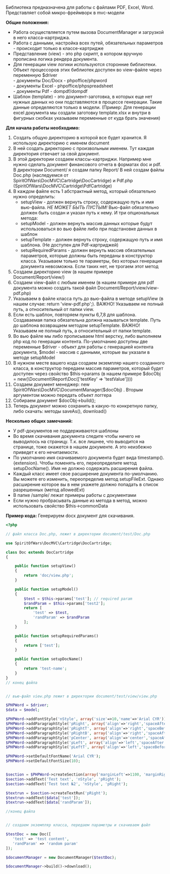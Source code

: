 Библиотека предназначена для работы с файлами PDF, Excel, Word.
Представляет собой микро-фреймворк в mvc-модели

**Общие положения:**
- Работа осуществляется путем вызова DocumentManager и загрузкой в него класса-картриджа.
- Работа с данными, настройка всех путей, обязательных параметров - происходит только в классе-картридже
- Представление (view) - это php скрипт, в котором вручную прописана логика рендера документа.
- Для генерации view логики используются сторонние библиотеки. Объект процессоров этих библиотек доступен во 
 view-файле через переменную $driver  
       - документы Doc/Docx - phpoffice/phpword  
       - документы Excel - phpoffice/phpspreadsheet  
       - документы Pdf - dompdf/dompdf
- Шаблон (template) - это документ-заготовка, в которых еще нет нужных данных но они подставляются в процессе генерации. Такие 
данные определяются только в модели. (Пример: Для генерации excel документа мы создали заготовку template.xlsx и внутри 
в фигурных скобках указываем переменные от куда брать значения)


**Для начала работы необходимо:**
1) Создать общую директорию в которой все будет хранится. Я использую директорию с именем document
2) В ней создать директорию с произвольным именем. Тут каждая директория отвечает за свой документ.
3) В этой директории создаем классы-картриджи. 
Например мне нужно сделать документ финансового отчета в форматах doc и pdf.
В директории Document/ я создам папку Report/
В ней создам файлы Doc.php (наследуемся от SpiritOfWars\DocMVC\Cartridge\DocCartridge) и Pdf.php (SpiritOfWars\DocMVC\Cartridge\PdfCartridge)
4) В каждом файле есть 1 абстрактный метод, который обязательно нужно определить:
    - setupView - должен вернуть строку, содержащую путь и имя вью-файла. _НЕ МОЖЕТ БЫТЬ ПУСТЫМ!_ Вью-файл обязательно 
должен быть создан и указан путь к нему.
   И три опциональных метода:
    - setupModel - должен вернуть массив данных которые будут использоваться во вью файле либо при подстановке данных в шаблон
    - setupTemplate - должен вернуть строку, содержащую путь и имя шаблона. (Не доступен для Pdf-картриджей)
    - setupRequiredParams - должен вернуть массив обязательных параметров, которые должны быть переданы в конструктор класса.
     Указываем только те параметры, без которых генерация документа невозможна. Если таких нет, не трогаем этот метод
5) Создаем директорию view (в нашем примере Document/Report/view/)
6) Создаем view-файл с любым именем (в нашем примере для pdf документа можно создать такой файл Document/Report/view/view-pdf.php)
7) Указываем в файле класса путь до вью-файла в методе setupView (в нашем случае: return 'view-pdf.php';).
ВАЖНО! Указываем не полный путь, а относительный от папки view.
8) Если есть шаблон, повторяем пункты 6,7,8 для шаблона. Создаваемая папка обязательна должна называться template. 
Путь до шаблона возвращаем методом setupTemplate. ВАЖНО! Указываем не полный путь, а относительный от папки template.
9) Во вью файле мы либо прописываем html верстку, либо выполняем php код по генерации контента. По-умолчанию доступны 
две переменные $driver - объект для работы с генерацией контента документа, $model - массив с данными, которые вы указали 
в методе setupModel
10) В нужном месте вашего кода создаем экземпляр нашего созданного класса, в конструктор передаем массив параметров,
который будет доступен через свойство $this->params (в нашем примере $docObj = new(\Document\Report\Doc(['testKey' => 'testValue'])))
11) Создаем документ менеджер: new SpiritOfWars\DocMVC\DocumentManager($docObj) . Вторым аргументом можно передать объект логгера
12) Собираем документ $docObj->build();
13) Теперь документ можно сохранить в какую-то конкретную папку, либо скачать: методы saveAs(), download()


**Несколько общих замечаний:**

 - У pdf-документов не поддерживаются шаблоны
 - Во время скачивания документа следите чтобы ничего не выводилось на страницу. Т.к. все лишнее, что выводится 
 на странице, тоже окажется в нашем документе. А это неизбежно приведет к его нечитаемости.
 - По умолчанию имя скачиваемого документа будет вида timestamp().{extension}. Чтобы поменять его, 
 переопределите метод setupDocName(). Имя не должно содержать расширения файла.
 - Каждый класс имеет свое расширение документа по-умолчанию. Вы можете его изменить, переопределив метод setupFileExt.
 Однако расширение которое вы в нем укажете должно попадать в список разрешенных (метод allowedExt)
 - В папке /sample/ лежат примеры работы с документами
 - Если нужно пробрасывать данные из метода в метод, можно использовать свойство $this->commonData
 
 
 **Пример кода:**
 Генерируем docx документ для скачивания.
 
 ```php
 <?php
 
 // файл класса Doc.php, лежит в директории document/test/Doc.php
 
 use SpiritOfWars\DocMVC\Cartridge\DocCartridge;
 
 class Doc extends DocCartridge
 {
 
     public function setupView()
     {
         return 'doc/view.php';
     }
 
     public function setupModel()
     {
         $test = $this->params['test']; // required param
         $randParam = $this->params['test2'];
         return [
             'test' => $test,
             'randParam' => $randParam
         ];
     }
 
     public function setupRequiredParams()
     {
         return ['test'];
     }
 
     public function setupDocName()
     {
         return 'test-name';
     }
 }
 // конец файла
 
 
 // вью-файл view.php лежит в директории document/test/view/view.php
 
 $PHPWord = $driver;
 $data = $model;
 
 $PHPWord->addFontStyle('nStyle', array('size'=>10,'name'=>'Arial CYR'));
 $PHPWord->addParagraphStyle('pRight', array('align'=>'right','spaceAfter'=>0));
 $PHPWord->addParagraphStyle('pRightT', array('align'=>'right','spaceBefore'=>400,'spaceAfter'=>0));
 $PHPWord->addParagraphStyle('pRightB', array('align'=>'right','spaceAfter'=>400,'spaceAfter'=>0));
 $PHPWord->addParagraphStyle('pCenter', array('align'=>'center','spaceAfter'=>0));
 $PHPWord->addParagraphStyle('pLeft', array('align'=>'left','spaceAfter'=>0));
 $PHPWord->addParagraphStyle('pLeftT', array('align'=>'left','spaceBefore'=>400,'spaceAfter'=>0));
 
 $PHPWord->setDefaultFontName('Arial CYR');
 $PHPWord->setDefaultFontSize(10);
 
 
 $section = $PHPWord->createSection(array('marginLeft'=>1100, 'marginRight'=>1100, 'marginTop'=>1100, 'marginBottom'=>1100));
 $section->addText('Test text', 'nStyle', 'pRight');
 $section->addText('Test text №2', 'nStyle', 'pRight');
 
 $textrun = $section->createTextRun('pRight');
 $textrun->addText($data['test']);
 $textrun->addText($data['randParam']);
 
 //конец файла
 
 
 // создаем экземпляр класса, передаем параметры и скачиваем файл
 
 $testDoc = new Doc([
    'test' => 'test content',
    'randParam' => 'random param'
 ]);

 $documentManager = new DocumentManager($testDoc);

 $documentManager->build()->download();